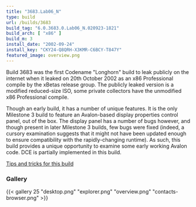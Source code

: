 ```yaml
---
title: "3683.Lab06_N"
type: build
url: /builds/3683
build_tag: "6.0.3683.0.Lab06_N.020923-1821"
build_arch: [ "x86" ]
build_m: 3
install_date: "2002-09-24"
install_key: "CKY24-Q8QRH-X3KMR-C6BCY-T847Y"
featured_image: overview.png
---
```


Build 3683 was the first Codename "Longhorn" build to leak publicly on the internet when it leaked on 20th October 2002 as an x86 Professional compile by the xBetas release group. The publicly leaked version is a modified reduced-size ISO, some private collectors have the unmodified x86 Professional compile.

Though an early build, it has a number of unique features. It is the only Milestone 3 build to feature an Avalon-based display properties control panel, out of the box. The display panel has a number of bugs however, and though present in later Milestone 3 builds, few bugs were fixed (indeed, a cursory examination suggests that it might not have been updated enough to ensure compatibility with the rapidly-changing runtime). As such, this build provides a unique opportunity to examine some early working Avalon code. DCE is partially implemented in this build.

[Tips and tricks for this build](/3683-tips-tricks)

### Gallery

{{< gallery 25 "desktop.png" "explorer.png" "overview.png" "contacts-browser.png" >}}